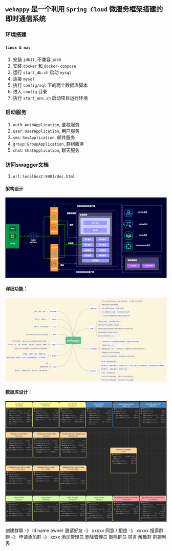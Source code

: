## `wehappy` 是一个利用 `Spring Cloud` 微服务框架搭建的即时通信系统

### 环境搭建

#### `linux & mac`
1. 安装 `jdk11`, 不兼容 `jdk8`
2. 安装 `docker` 和 `docker-compose`
3. 运行 `start_db.sh` 启动 `mysql`
4. 连接 `mysql`
5. 执行 `config/sql` 下的两个数据库脚本
6. 进入 `config` 目录
7. 执行 `start_env.sh` 启动项目运行环境

### 启动服务
1. `auth`: `AuthApplication`, 鉴权服务
2. `user`: `UserApplication`, 用户服务
3. `sms`: `SmsApplication`, 邮件服务
4. `group`: `GroupApplication`, 群组服务
4. `chat`: `ChatApplication`, 聊天服务

### 访问swagger文档
1. `url`: `localhost:9901/doc.html`

#### 架构设计

![image-20201021005206055](doc/image/image-20201021005206055.png)

#### 详细功能：

![image-20201021005206013](doc/image/image-20201021005206013.png)

#### 数据库设计：

![image-20201021231238096](doc/image/image-20201021231238096.png)


创建群聊 -》 id name owner
邀请好友 -》 xxxxx
同意 / 拒绝 -》 xxxxx
搜索群聊 -》
申请添加群 -》 xxxx
添加管理员
删除管理员
删除群员
禁言
解散群
群聊列表
